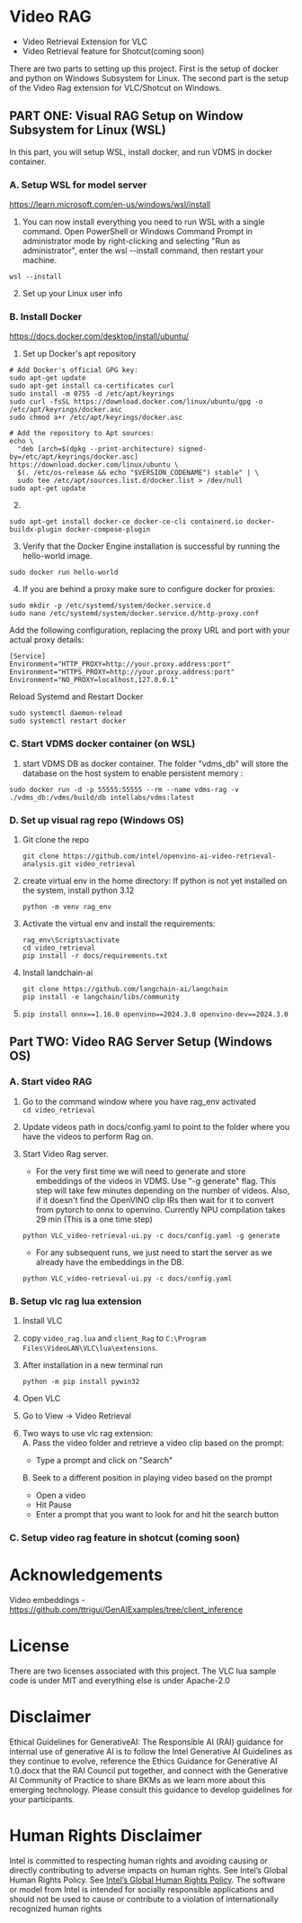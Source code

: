 # Video RAG 
 - Video Retrieval Extension for VLC
 - Video Retrieval feature for Shotcut(coming soon)

There are two parts to setting up this project. First is the setup of docker and python on Windows Subsystem for Linux. The second part is the setup of the Video Rag extension for VLC/Shotcut on Windows.

## PART ONE: Visual RAG Setup on Window Subsystem for Linux (WSL)
In this part, you will setup WSL, install docker, and run VDMS in docker container.


### A. Setup WSL for model server
https://learn.microsoft.com/en-us/windows/wsl/install

1. You can now install everything you need to run WSL with a single command. Open PowerShell or Windows Command Prompt in administrator mode by right-clicking and selecting "Run as administrator", enter the wsl --install command, then restart your machine.
```
wsl --install
```
2. Set up your Linux user info

### B. Install Docker
https://docs.docker.com/desktop/install/ubuntu/

1. Set up Docker's apt repository
```
# Add Docker's official GPG key:
sudo apt-get update
sudo apt-get install ca-certificates curl
sudo install -m 0755 -d /etc/apt/keyrings
sudo curl -fsSL https://download.docker.com/linux/ubuntu/gpg -o /etc/apt/keyrings/docker.asc
sudo chmod a+r /etc/apt/keyrings/docker.asc

# Add the repository to Apt sources:
echo \
  "deb [arch=$(dpkg --print-architecture) signed-by=/etc/apt/keyrings/docker.asc] https://download.docker.com/linux/ubuntu \
  $(. /etc/os-release && echo "$VERSION_CODENAME") stable" | \
  sudo tee /etc/apt/sources.list.d/docker.list > /dev/null
sudo apt-get update
```
2.
```
sudo apt-get install docker-ce docker-ce-cli containerd.io docker-buildx-plugin docker-compose-plugin
```

3. Verify that the Docker Engine installation is successful by running the hello-world image.
```
sudo docker run hello-world
```
4. If you are behind a proxy make sure to configure docker for proxies:
 ```
 sudo mkdir -p /etc/systemd/system/docker.service.d
 sudo nano /etc/systemd/system/docker.service.d/http-proxy.conf
 ```
 Add the following configuration, replacing the proxy URL and port with your actual proxy details:
```
[Service]
Environment="HTTP_PROXY=http://your.proxy.address:port"
Environment="HTTPS_PROXY=http://your.proxy.address:port"
Environment="NO_PROXY=localhost,127.0.0.1"
```
Reload Systemd and Restart Docker
```
sudo systemctl daemon-reload
sudo systemctl restart docker
```

### C. Start VDMS docker container (on WSL)
1. start VDMS DB as docker container. The folder "vdms_db" will store the database on the host system to enable persistent memory : 
  ```
  sudo docker run -d -p 55555:55555 --rm --name vdms-rag -v ./vdms_db:/vdms/build/db intellabs/vdms:latest
  ```

### D. Set up visual rag repo (Windows OS)
1. Git clone the repo 
	```
	git clone https://github.com/intel/openvino-ai-video-retrieval-analysis.git video_retrieval
	```

2. create virtual env in the home directory:
   If python is not yet installed on the system, install python 3.12
   ```
   python -m venv rag_env
   ```
3. Activate the virtual env and install the requirements:
   ```
   rag_env\Scripts\activate
   cd video_retrieval
   pip install -r docs/requirements.txt
   ```
4. Install landchain-ai
   ```
   git clone https://github.com/langchain-ai/langchain
   pip install -e langchain/libs/community
   ```
5. ```
   pip install onnx==1.16.0 openvino==2024.3.0 openvino-dev==2024.3.0
   ```


## Part TWO: Video RAG Server Setup (Windows OS)

### A. Start video RAG 
1. Go to the command window where you have rag_env activated <br>
	`cd video_retrieval`
	
2. Update videos path in docs/config.yaml to point to the folder where you have the videos to perform Rag on. 

3. Start Video Rag server. 
   - For the very first time we will need to generate and store embeddings of the videos in VDMS. Use "-g generate" flag. This step will take few minutes depending on the number of videos. Also, if it doesn't find the OpenVINO clip IRs then wait for it to convert from pytorch to onnx to openvino. Currently NPU compilation takes 29 min (This is a one time step) <br>

    ```
    python VLC_video-retrieval-ui.py -c docs/config.yaml -g generate 
    ``` 
   - For any subsequent runs, we just need to start the server as we already have the embeddings in the DB. <br>
    ```
    python VLC_video-retrieval-ui.py -c docs/config.yaml
    ```
### B. Setup vlc rag lua extension 
1. Install VLC
2. copy `video_rag.lua` and `client_Rag` to `C:\Program Files\VideoLAN\VLC\lua\extensions`. 
3. After installation in a new terminal run 
	```
   python -m pip install pywin32
   ```
	
4. Open VLC

5. Go to View -> Video Retrieval

6. Two ways to use vlc rag extension: <br>
   A. Pass the video folder and retrieve a video clip based on the prompt: <br>
    - Type a prompt and click on "Search" <br>
	
	
	
   B. Seek to a different position in playing video based on the prompt <br>
    - Open a video <br>
	- Hit Pause <br>
   - Enter a prompt that you want to look for and hit the search button <br>

### C. Setup video rag feature in shotcut (coming soon)

# Acknowledgements
Video embeddings - https://github.com/ttrigui/GenAIExamples/tree/client_inference


# License
There are two licenses associated with this project. 
The VLC lua sample code is under MIT and everything else is under Apache-2.0


# Disclaimer
Ethical Guidelines for GenerativeAI: The Responsible AI (RAI) guidance for internal use of generative AI is to follow the Intel Generative AI Guidelines as they continue to evolve, reference the  Ethics Guidance for Generative AI 1.0.docx that the RAI Council put together, and connect with the Generative AI Community of Practice to share BKMs as we learn more about this emerging technology. Please consult this guidance to develop guidelines for your participants.

# Human Rights Disclaimer
Intel is committed to respecting human rights and avoiding causing or directly contributing to adverse impacts on human rights. See Intel’s Global Human Rights Policy. See [Intel’s Global Human Rights Policy](https://www.intel.com/content/www/us/en/policy/policy-human-rights.html). The software or model from Intel is intended for socially responsible applications and should not be used to cause or contribute to a violation of internationally recognized human rights
  





